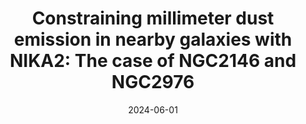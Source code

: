 ---
title: "Constraining millimeter dust emission in nearby galaxies with NIKA2: The case of NGC2146 and NGC2976"
collection: "publications"
category: "co_procs"
permalink: /publications/2024EPJWC29300016E
link: https://ui.adsabs.harvard.edu/abs/2024EPJWC.29300016E/abstract
date: 2024-06-01
venue: "European Physical Journal Web of Conferences"
citation: "Ejlali, G., Adam, R., Ade, P., et al. (2024), European Physical Journal Web of Conferences, 293, 00016."
---